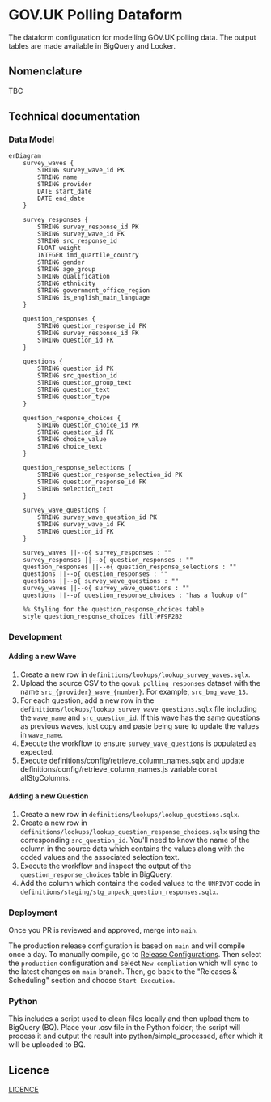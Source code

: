 # GOV.UK Polling Dataform

The dataform configuration for modelling GOV.UK polling data. The output tables are made available in BigQuery and Looker.

## Nomenclature

TBC

## Technical documentation

### Data Model

```mermaid
erDiagram
    survey_waves {
        STRING survey_wave_id PK
        STRING name
        STRING provider
        DATE start_date
        DATE end_date
    }

    survey_responses {
        STRING survey_response_id PK
        STRING survey_wave_id FK
        STRING src_response_id
        FLOAT weight
        INTEGER imd_quartile_country
        STRING gender
        STRING age_group
        STRING qualification
        STRING ethnicity
        STRING government_office_region
        STRING is_english_main_language
    }

    question_responses {
        STRING question_response_id PK
        STRING survey_response_id FK
        STRING question_id FK
    }

    questions {
        STRING question_id PK
        STRING src_question_id
        STRING question_group_text
        STRING question_text
        STRING question_type
    }

    question_response_choices {
        STRING question_choice_id PK
        STRING question_id FK
        STRING choice_value
        STRING choice_text
    }

    question_response_selections {
        STRING question_response_selection_id PK
        STRING question_response_id FK
        STRING selection_text
    }

    survey_wave_questions {
        STRING survey_wave_question_id PK
        STRING survey_wave_id FK
        STRING question_id FK
    }

    survey_waves ||--o{ survey_responses : ""
    survey_responses ||--o{ question_responses : ""
    question_responses ||--o{ question_response_selections : ""
    questions ||--o{ question_responses : ""
    questions ||--o{ survey_wave_questions : ""
    survey_waves ||--o{ survey_wave_questions : ""
    questions ||--o{ question_response_choices : "has a lookup of"

    %% Styling for the question_response_choices table
    style question_response_choices fill:#F9F2B2
```

### Development

#### Adding a new Wave
1. Create a new row in `definitions/lookups/lookup_survey_waves.sqlx`.
2. Upload the source CSV to the `govuk_polling_responses` dataset with the name `src_{provider}_wave_{number}`. For example, `src_bmg_wave_13`.
2. For each question, add a new row in the `definitions/lookups/lookup_survey_wave_questions.sqlx` file including the `wave_name` and `src_question_id`.
    If this wave has the same questions as previous waves, just copy and paste being sure to update the values in `wave_name`.
3. Execute the workflow to ensure `survey_wave_questions` is populated as expected.
4. Execute definitions/config/retrieve_column_names.sqlx and update definitions/config/retrieve_column_names.js variable const allStgColumns.

#### Adding a new Question
1. Create a new row in `definitions/lookups/lookup_questions.sqlx`.
2. Create a new row in `definitions/lookups/lookup_question_response_choices.sqlx` using the corresponding `src_question_id`.
You'll need to know the name of the column in the source data which contains the values along with the coded values and the associated selection text.
3. Execute the workflow and inspect the output of the `question_response_choices` table in BigQuery.
4. Add the column which contains the coded values to the `UNPIVOT` code in `definitions/staging/stg_unpack_question_responses.sqlx`.

### Deployment
Once you PR is reviewed and approved, merge into `main`.

The production release configuration is based on `main` and will compile once a day. To manually compile, go to [Release Configurations](https://console.cloud.google.com/bigquery/dataform/locations/europe-west2/repositories/polling/details/release-scheduling?hl=en&inv=1&invt=Ab1Ofw&project=gds-bq-reporting).
Then select the `production` configuration and select `New compliation` which will sync to the latest changes on `main` branch. Then, go back to the "Releases & Scheduling" section and choose `Start Execution`.

### Python

This includes a script used to clean files locally and then upload them to BigQuery (BQ). Place your .csv file in the Python folder; the script will process it and output the result into python/simple_processed, after which it will be uploaded to BQ.


## Licence

[LICENCE](LICENSE)
